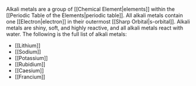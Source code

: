 Alkali metals are a group of [[Chemical Element|elements]] within the [[Periodic Table of the Elements|periodic table]]. All alkali metals contain one [[Electron|electron]] in their outermost [[Sharp Orbital|s-orbital]]. Alkali metals are shiny, soft, and highly reactive, and all alkali metals react with water. The following is the full list of alkali metals:

- [[Lithium]]
- [[Sodium]]
- [[Potassium]]
- [[Rubidium]]
- [[Caesium]]
- [[Francium]]